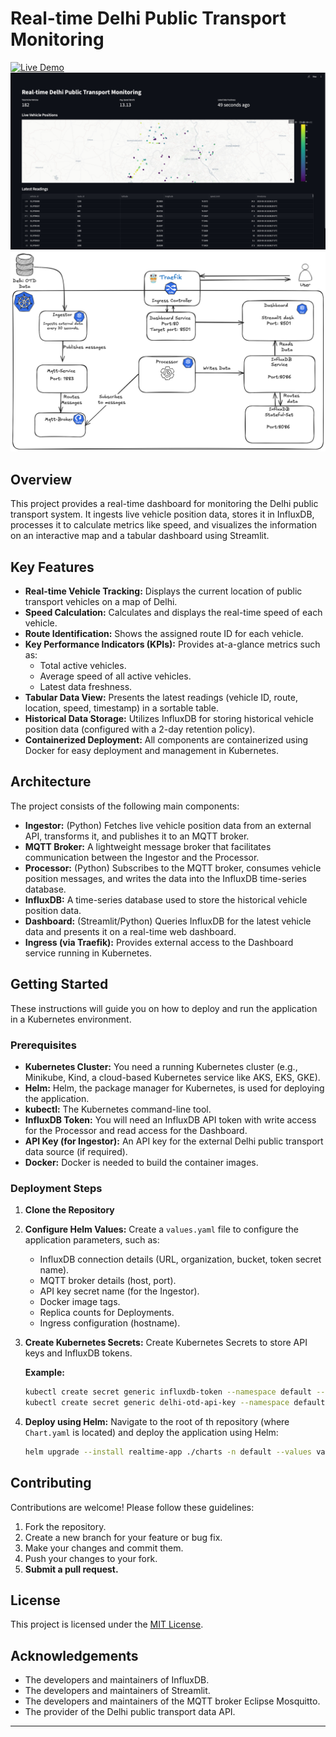 # Real-time Delhi Public Transport Monitoring
[![Live Demo](https://img.shields.io/badge/Live%20Demo-View%20Project-blue.svg)](http://delhirealtime.vishvesh.me)
[](https://opensource.org/licenses/MIT)
[](https://www.google.com/search?q=https://GitHub.com/your-username/your-repo/graphs/commit-activity)
[](https://www.google.com/search?q=https://GitHub.com/your-username/your-repo/commits/main)
![dashboard image](images/Dash.jpg)
![Deployment architecture](images/Deployment.png)

## Overview  

This project provides a real-time dashboard for monitoring the Delhi public transport system. It ingests live vehicle position data, stores it in InfluxDB, processes it to calculate metrics like speed, and visualizes the information on an interactive map and a tabular dashboard using Streamlit.

## Key Features

  * **Real-time Vehicle Tracking:** Displays the current location of public transport vehicles on a map of Delhi.
  * **Speed Calculation:** Calculates and displays the real-time speed of each vehicle.
  * **Route Identification:** Shows the assigned route ID for each vehicle.
  * **Key Performance Indicators (KPIs):** Provides at-a-glance metrics such as:
      * Total active vehicles.
      * Average speed of all active vehicles.
      * Latest data freshness.
  * **Tabular Data View:** Presents the latest readings (vehicle ID, route, location, speed, timestamp) in a sortable table.
  * **Historical Data Storage:** Utilizes InfluxDB for storing historical vehicle position data (configured with a 2-day retention policy).
  * **Containerized Deployment:** All components are containerized using Docker for easy deployment and management in Kubernetes.

## Architecture

The project consists of the following main components:

  * **Ingestor:** (Python) Fetches live vehicle position data from an external API, transforms it, and publishes it to an MQTT broker.
  * **MQTT Broker:**  A lightweight message broker that facilitates communication between the Ingestor and the Processor.
  * **Processor:** (Python) Subscribes to the MQTT broker, consumes vehicle position messages, and writes the data into the InfluxDB time-series database.
  * **InfluxDB:** A time-series database used to store the historical vehicle position data.
  * **Dashboard:** (Streamlit/Python) Queries InfluxDB for the latest vehicle data and presents it on a real-time web dashboard.
  * **Ingress (via Traefik):** Provides external access to the Dashboard service running in Kubernetes.

## Getting Started

These instructions will guide you on how to deploy and run the application in a Kubernetes environment.

### Prerequisites

  * **Kubernetes Cluster:** You need a running Kubernetes cluster (e.g., Minikube, Kind, a cloud-based Kubernetes service like AKS, EKS, GKE).
  * **Helm:** Helm, the package manager for Kubernetes, is used for deploying the application.
  * **kubectl:** The Kubernetes command-line tool.
  * **InfluxDB Token:** You will need an InfluxDB API token with write access for the Processor and read access for the Dashboard.
  * **API Key (for Ingestor):** An API key for the external Delhi public transport data source (if required).
  * **Docker:** Docker is needed to build the container images.

### Deployment Steps

1.  **Clone the Repository**

2.  **Configure Helm Values:**
    Create a `values.yaml` file to configure the application parameters, such as:

      * InfluxDB connection details (URL, organization, bucket, token secret name).
      * MQTT broker details (host, port).
      * API key secret name (for the Ingestor).
      * Docker image tags.
      * Replica counts for Deployments.
      * Ingress configuration (hostname).


3.  **Create Kubernetes Secrets:**
    Create Kubernetes Secrets to store API keys and InfluxDB tokens.

    **Example:**
    ```bash
    kubectl create secret generic influxdb-token --namespace default --from-literal=token="YOUR\_INFLUXDB\_TOKEN"
    kubectl create secret generic delhi-otd-api-key --namespace default --from-literal=key="YOUR\_DELHI\_OTD\_API\_KEY"
    ```

4.  **Deploy using Helm:**
    Navigate to the root of th repository (where `Chart.yaml` is located) and deploy the application using Helm:
    ```bash
    helm upgrade --install realtime-app ./charts -n default --values values.yaml
    ```

## Contributing

Contributions are welcome! Please follow these guidelines:

1.  Fork the repository.
2.  Create a new branch for your feature or bug fix.
3.  Make your changes and commit them.
4.  Push your changes to your fork.
5.  **Submit a pull request.**

## License

This project is licensed under the [MIT License](https://www.google.com/search?q=LICENSE).

## Acknowledgements

  * The developers and maintainers of InfluxDB.
  * The developers and maintainers of Streamlit.
  * The developers and maintainers of the MQTT broker Eclipse Mosquitto.
  * The provider of the Delhi public transport data API.



-----
